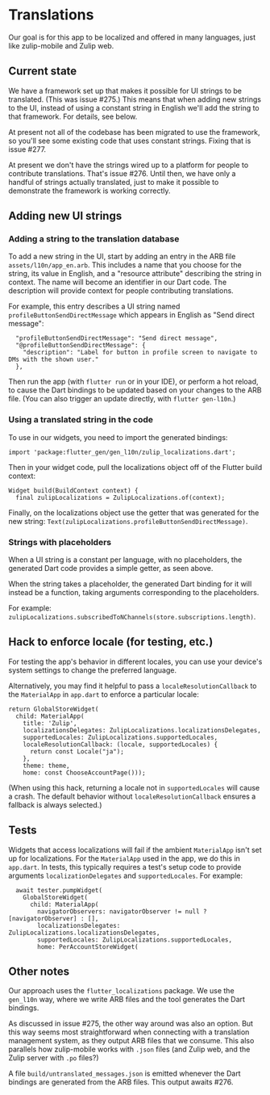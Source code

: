 # Translations

Our goal is for this app to be localized and offered in many
languages, just like zulip-mobile and Zulip web.


## Current state

We have a framework set up that makes it possible for UI strings
to be translated.  (This was issue #275.)  This means that when
adding new strings to the UI, instead of using a constant string
in English we'll add the string to that framework.
For details, see below.

At present not all of the codebase has been migrated to use the framework,
so you'll see some existing code that uses constant strings.
Fixing that is issue #277.

At present we don't have the strings wired up to a platform for
people to contribute translations.  That's issue #276.
Until then, we have only a handful of strings actually translated,
just to make it possible to demonstrate the framework
is working correctly.


## Adding new UI strings

### Adding a string to the translation database

To add a new string in the UI, start by
adding an entry in the ARB file `assets/l10n/app_en.arb`.
This includes a name that you choose for the string,
its value in English,
and a "resource attribute" describing the string in context.
The name will become an identifier in our Dart code.
The description will provide context for people contributing translations.

For example, this entry describes a UI string
named `profileButtonSendDirectMessage`
which appears in English as "Send direct message":
```
  "profileButtonSendDirectMessage": "Send direct message",
  "@profileButtonSendDirectMessage": {
    "description": "Label for button in profile screen to navigate to DMs with the shown user."
  },
```

Then run the app (with `flutter run` or in your IDE),
or perform a hot reload,
to cause the Dart bindings to be updated based on your
changes to the ARB file.
(You can also trigger an update directly, with `flutter gen-l10n`.)


### Using a translated string in the code

To use in our widgets, you need to import the generated bindings:
```
import 'package:flutter_gen/gen_l10n/zulip_localizations.dart';
```

Then in your widget code, pull the localizations object
off of the Flutter build context:
```
Widget build(BuildContext context) {
  final zulipLocalizations = ZulipLocalizations.of(context);
```

Finally, on the localizations object use the getter
that was generated for the new string:
`Text(zulipLocalizations.profileButtonSendDirectMessage)`.


### Strings with placeholders

When a UI string is a constant per language, with no placeholders,
the generated Dart code provides a simple getter, as seen above.

When the string takes a placeholder,
the generated Dart binding for it will instead be a function,
taking arguments corresponding to the placeholders.

For example:
`zulipLocalizations.subscribedToNChannels(store.subscriptions.length)`.


## Hack to enforce locale (for testing, etc.)

For testing the app's behavior in different locales,
you can use your device's system settings to
change the preferred language.

Alternatively, you may find it helpful to
pass a `localeResolutionCallback` to the `MaterialApp` in `app.dart`
to enforce a particular locale:

```
return GlobalStoreWidget(
  child: MaterialApp(
    title: 'Zulip',
    localizationsDelegates: ZulipLocalizations.localizationsDelegates,
    supportedLocales: ZulipLocalizations.supportedLocales,
    localeResolutionCallback: (locale, supportedLocales) {
      return const Locale("ja");
    },
    theme: theme,
    home: const ChooseAccountPage()));
```

(When using this hack, returning a locale not in `supportedLocales` will
cause a crash.
The default behavior without `localeResolutionCallback` ensures
a fallback is always selected.)


## Tests

Widgets that access localizations will fail if
the ambient `MaterialApp` isn't set up for localizations.
For the `MaterialApp` used in the app, we do this in `app.dart`.
In tests, this typically requires a test's setup code to provide
arguments `localizationDelegates` and `supportedLocales`.
For example:

```
  await tester.pumpWidget(
    GlobalStoreWidget(
      child: MaterialApp(
        navigatorObservers: navigatorObserver != null ? [navigatorObserver] : [],
        localizationsDelegates: ZulipLocalizations.localizationsDelegates,
        supportedLocales: ZulipLocalizations.supportedLocales,
        home: PerAccountStoreWidget(
```


## Other notes

Our approach uses the `flutter_localizations` package.
We use the `gen_l10n` way, where we write ARB files
and the tool generates the Dart bindings.

As discussed in issue #275, the other way around was
also an option.  But this way seems most straightforward
when connecting with a translation management system,
as they output ARB files that we consume.
This also parallels how zulip-mobile works with `.json` files
(and Zulip web, and the Zulip server with `.po` files?)

A file `build/untranslated_messages.json` is emitted
whenever the Dart bindings are generated from the ARB files.
This output awaits #276.
